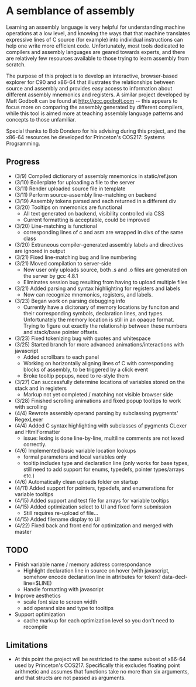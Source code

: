 # A semblance of assembly
Learning an assembly language is very helpful for understanding machine operations at a low level, and knowing the ways that that machine translates expressive lines of C source (for example) into individual instructions can help one write more efficient code.
Unfortunately, most tools dedicated to compilers and assembly languages are geared towards experts, and there are relatively few resources available to those trying to learn assembly from scratch.

The purpose of this project is to develop an interactive, browser-based explorer for C90 and x86-64 that illustrates the relationships between source and assembly and provides easy access to information about different assembly mnemonics and registers.
A similar project developed by Matt Godbolt can be found at http://gcc.godbolt.com -- this appears to focus more on comparing the assembly generated by different compilers, while this tool is aimed more at teaching assembly language patterns and concepts to those unfamiliar.

Special thanks to Bob Dondero for his advising during this project, and the x86-64 resources he developed for Princeton's COS217: Systems Programming.

## Progress
* (3/9)  Compiled dictionary of assembly mnemonics in static/ref.json
* (3/10) Boilerplate for uploading a file to the server
* (3/11) Render uploaded source file in template
* (3/11) Perform source-assembly line-matching on backend
* (3/19) Assembly tokens parsed and each returned in a different div
* (3/20) Tooltips on mnemonics are functional
  - All text generated on backend, visibility controlled via CSS
  - Current formatting is acceptable, could be improved
* (3/20) Line-matching is functional
  - corresponding lines of c and asm are wrapped in divs of the same class
* (3/20) Extraneous compiler-generated assembly labels and directives are ignored in output
* (3/21) Fixed line-matching bug and line numbering
* (3/21) Moved compilation to server-side
  - Now user only uploads source, both .s and .o files are generated on the server by gcc 4.8.1
  - Eliminates session bug resulting from having to upload multiple files
* (3/21) Added parsing and syntax highlighting for registers and labels
  - Now can recognize mnemonics, registers, and labels.
* (3/23) Began work on parsing debugging info
  - Currently have a dicitonary of memory locations by funciton and their corresponding symbols, declaration lines, and types.  Unfortunately the memory location is still in an opaque format.  Trying to figure out exactly the relationship between these numbers and stack/base pointer offsets.
* (3/23) Fixed tokenizing bug with quotes and whitespace
* (3/25) Started branch for more advanced animations/interactions with javascript
  - Added scrollbars to each panel
  - Working on horizontally aligning lines of C with corresponding blocks of assembly, to be triggered by a click event
  - Broke tooltip popups, need to re-style them
* (3/27) Can successfully determine locations of variables stored on the stack and in registers
  - Markup not yet completed / matching not visible browser side
* (3/28) Finished scrolling animations and fixed popup tooltips to work with scrolling
* (4/4) Rewrote assembly operand parsing by subclassing pygments' RegexLexer
* (4/4) Added C syntax highlighting with subclasses of pygments CLexer and HtmlFormatter
  - issue: lexing is done line-by-line, multiline comments are not lexed correctly.
* (4/6) Implemented basic variable location lookups
  - formal parameters and local variables only
  - tooltip includes type and declaration line (only works for base types, still need to add support for enums, typedefs, pointer types/arrays etc.)
* (4/6) Automatically clean uploads folder on startup
* (4/11) Added support for pointers, typedefs, and enumerations for variable tooltips
* (4/15) Added support and test file for arrays for variable tooltips
* (4/15) Added optimization select to UI and fixed form submission
  - Still requires re-upload of file...
* (4/15) Added filename display to UI
* (4/22) Fixed back and front end for optimization and merged with master

## TODO
* Finish variable name / memory address correspondance
  - Highlight declaration line in source on hover (with javascript, somehow encode declaration line in attributes for token? data-decl-line=$LINE)
  - Handle formatting with javascript
* Improve aesthetics
  - scale font size to screen width
  - add operand size and type to tooltips
* Support optimization
  - cache markup for each optimization level so you don't need to recompile


## Limitations
* At this point the project will be restricted to the same subset of x86-64 used by Princeton's COS217.  Specifically this excludes floating point arithmetic and assumes that functions take no more than six arguments, and that structs are not passed as arguments.
